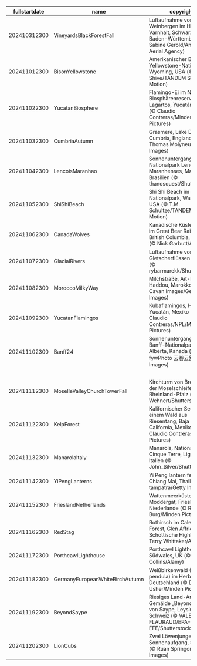 |fullstartdate|name|copyright|title|image|
|--|--|--|--|--|
202410312300|VineyardsBlackForestFall|Luftaufnahme von Weinbergen im Herbst, Varnhalt, Schwarzwald, Baden-Württemberg (© Sabine Gerold/Amazing Aerial Agency)|Ein stolzes Erbe|![](/de-DE/2024/11/202410312300VineyardsBlackForestFall.jpg)|
202411012300|BisonYellowstone|Amerikanischer Bison im Yellowstone-Nationalpark, Wyoming, USA (© Ian Shive/TANDEM Stills + Motion)|Symbol der Stärke|![](/de-DE/2024/11/202411012300BisonYellowstone.jpg)|
202411022300|YucatanBiosphere|Flamingo-Ei im Nest, Biosphärenreservat Ría Lagartos, Yucatán, Mexiko (© Claudio Contreras/Minden Pictures)|Wo Natur auf Nachhaltigkeit trifft|![](/de-DE/2024/11/202411022300YucatanBiosphere.jpg)|
202411032300|CumbriaAutumn|Grasmere, Lake District, Cumbria, England (© Thomas Molyneux/Getty Images)|Wo Poesie und Natur aufeinandertreffen|![](/de-DE/2024/11/202411032300CumbriaAutumn.jpg)|
202411042300|LencoisMaranhao|Sonnenuntergang im Nationalpark Lençóis Maranhenses, Maranhão, Brasilien (© thanosquest/Shutterstock)|Überirdische Schönheit|![](/de-DE/2024/11/202411042300LencoisMaranhao.jpg)|
202411052300|ShiShiBeach|Shi Shi Beach im Olympic-Nationalpark, Washington, USA (© T.M. Schultze/TANDEM Stills + Motion)|Magie des Abendlichts|![](/de-DE/2024/11/202411052300ShiShiBeach.jpg)|
202411062300|CanadaWolves|Kanadische Küstenwölfe im Great Bear Rainforest, British Columbia, Kanada (© Nick Garbutt/Alamy)|Wölfe in freier Wildbahn|![](/de-DE/2024/11/202411062300CanadaWolves.jpg)|
202411072300|GlacialRivers|Luftaufnahme von Gletscherflüssen in Island (© rybarmarekk/Shutterstock)|Das Land aus Feuer und Eis|![](/de-DE/2024/11/202411072300GlacialRivers.jpg)|
202411082300|MoroccoMilkyWay|Milchstraße, Aït-Ben-Haddou, Marokko (© Cavan Images/Getty Images)|Unter dem Sternenzelt|![](/de-DE/2024/11/202411082300MoroccoMilkyWay.jpg)|
202411092300|YucatanFlamingos|Kubaflamingos, Halbinsel Yucatán, Mexiko (© Claudio Contreras/NPL/Minden Pictures)|Eleganz in der Luft|![](/de-DE/2024/11/202411092300YucatanFlamingos.jpg)|
202411102300|Banff24|Sonnenuntergang im Banff-Nationalpark, Alberta, Kanada (© fywPhoto 云卷云舒/Getty Images)|Winterzauber in den kanadischen Rockies|![](/de-DE/2024/11/202411102300Banff24.jpg)|
||||![](/de-DE/2024/11/.jpg)|
202411112300|MoselleValleyChurchTowerFall|Kirchturm von Bremm an der Moselschleife, Rheinland-Pfalz (© Jan Wehnert/Shutterstock)|Magische Schleife der Natur|![](/de-DE/2024/11/202411112300MoselleValleyChurchTowerFall.jpg)|
202411122300|KelpForest|Kalifornischer Seelöwe in einem Wald aus Riesentang, Baja California, Mexiko (© Claudio Contreras/Minden Pictures)|Der König der Meere|![](/de-DE/2024/11/202411122300KelpForest.jpg)|
202411132300|ManarolaItaly|Manarola, Nationalpark Cinque Terre, Ligurien, Italien (© John_Silver/Shutterstock)|Wenn Märchen wahr werden|![](/de-DE/2024/11/202411132300ManarolaItaly.jpg)|
202411142300|YiPengLanterns|Yi Peng lantern festival, Chiang Mai, Thailand (© tampatra/Getty Images)|Lichter der Hoffnung|![](/de-DE/2024/11/202411142300YiPengLanterns.jpg)|
202411152300|FrieslandNetherlands|Wattenmeerküste bei Moddergat, Friesland, Niederlande (© Ron ter Burg/Minden Pictures)|Schlick, Meer und Himmel|![](/de-DE/2024/11/202411152300FrieslandNetherlands.jpg)|
202411162300|RedStag|Rothirsch im Caledonian Forest, Glen Affric, Schottische Highlands (© Terry Whittaker/Alamy)|König der schottischen Highlands|![](/de-DE/2024/11/202411162300RedStag.jpg)|
202411172300|PorthcawlLighthouse|Porthcawl Lighthouse, Südwales, UK (© Leighton Collins/Alamy)|Seit 1860 ein treuer Wegbegleiter|![](/de-DE/2024/11/202411172300PorthcawlLighthouse.jpg)|
202411182300|GermanyEuropeanWhiteBirchAutumn|Weißbirkenwald (Betula pendula) im Herbstnebel, Deutschland (© Duncan Usher/Minden Pictures)|Hören Sie den Wald flüstern?|![](/de-DE/2024/11/202411182300GermanyEuropeanWhiteBirchAutumn.jpg)|
202411192300|BeyondSaype|Riesiges Land-Art-Gemälde „Beyond Crisis“ von Saype, Leysin, Schweiz (© VALENTIN FLAURAUD/EPA-EFE/Shutterstock)|Kunst im Einklang mit der Natur|![](/de-DE/2024/11/202411192300BeyondSaype.jpg)|
202411202300|LionCubs|Zwei Löwenjunge bei Sonnenaufgang, Südafrika (© Ruan Springorum/Getty Images)|Gemeinsam stark|![](/de-DE/2024/11/202411202300LionCubs.jpg)|
